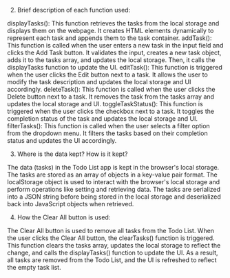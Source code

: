 2. Brief description of each function used:

displayTasks(): This function retrieves the tasks from the local storage and displays them on the webpage. It creates HTML elements dynamically to represent each task and appends them to the task container.
addTask(): This function is called when the user enters a new task in the input field and clicks the Add Task button. It validates the input, creates a new task object, adds it to the tasks array, and updates the local storage. Then, it calls the displayTasks function to update the UI.
editTask(): This function is triggered when the user clicks the Edit button next to a task. It allows the user to modify the task description and updates the local storage and UI accordingly.
deleteTask(): This function is called when the user clicks the Delete button next to a task. It removes the task from the tasks array and updates the local storage and UI.
toggleTaskStatus(): This function is triggered when the user clicks the checkbox next to a task. It toggles the completion status of the task and updates the local storage and UI.
filterTasks(): This function is called when the user selects a filter option from the dropdown menu. It filters the tasks based on their completion status and updates the UI accordingly.


3. Where is the data kept? How is it kept?

The data (tasks) in the Todo List app is kept in the browser's local storage. The tasks are stored as an array of objects in a key-value pair format. The localStorage object is used to interact with the browser's local storage and perform operations like setting and retrieving data. The tasks are serialized into a JSON string before being stored in the local storage and deserialized back into JavaScript objects when retrieved.


4. How the Clear All button is used:

The Clear All button is used to remove all tasks from the Todo List. When the user clicks the Clear All button, the clearTasks() function is triggered. This function clears the tasks array, updates the local storage to reflect the change, and calls the displayTasks() function to update the UI. As a result, all tasks are removed from the Todo List, and the UI is refreshed to reflect the empty task list.
